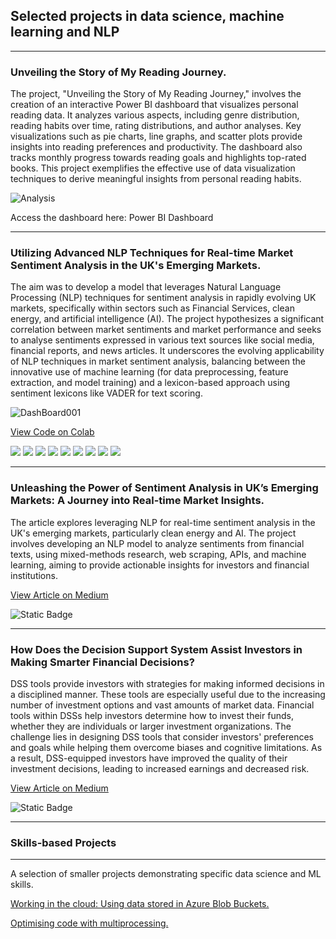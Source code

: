 ## Selected projects in data science, machine learning and NLP
---
### Unveiling the Story of My Reading Journey.

The project, "Unveiling the Story of My Reading Journey," involves the creation of an interactive Power BI dashboard that visualizes personal reading data. It analyzes various aspects, including genre distribution, reading habits over time, rating distributions, and author analyses. Key visualizations such as pie charts, line graphs, and scatter plots provide insights into reading preferences and productivity. The dashboard also tracks monthly progress towards reading goals and highlights top-rated books. This project exemplifies the effective use of data visualization techniques to derive meaningful insights from personal reading habits.

![Analysis](https://github.com/MathaiSibu/MathaiSibu.github.io/assets/134139154/6de1b368-d474-4976-ad5b-7151aa05acde)

Access the dashboard here: Power BI Dashboard



--- 
### Utilizing Advanced NLP Techniques for Real-time Market Sentiment Analysis in the UK's Emerging Markets.

The aim was to develop a model that leverages Natural Language Processing (NLP) techniques for sentiment analysis in rapidly evolving UK markets, specifically within sectors such as Financial Services, clean energy, and artificial intelligence (AI). The project hypothesizes a significant correlation between market sentiments and market performance and seeks to analyse sentiments expressed in various text sources like social media, financial reports, and news articles.
It underscores the evolving applicability of NLP techniques in market sentiment analysis, balancing between the innovative use of machine learning (for data preprocessing, feature extraction, and model training) and a lexicon-based approach using sentiment lexicons like VADER for text scoring.

![DashBoard001](https://github.com/MathaiSibu/MathaiSibu.github.io/assets/134139154/6de1b368-d474-4976-ad5b-7151aa05acde)

<a href="https://colab.research.google.com/drive/1AY3ZXtWApLM28IdSj2jzBqHbVHbLTDz7?usp=sharing/" target="_blank">View Code on Colab</a>

[![](https://img.shields.io/badge/R-276DC3?style=for-the-badge&logo=r&logoColor=white)](#) [![](https://img.shields.io/badge/Python-14354C?style=for-the-badge&logo=python&logoColor=white)](#) [![](https://img.shields.io/badge/TensorFlow-FF6F00?style=for-the-badge&logo=tensorflow&logoColor=white)](#) [![](https://img.shields.io/badge/SQL-07405E?style=for-the-badge&logo=sqlite&logoColor=white)](#) [![](https://img.shields.io/badge/NoSQL-4EA94B?style=for-the-badge&logo=mongodb&logoColor=white)](#) [![](https://img.shields.io/badge/Apache%20Hadoop-66CCFF?style=for-the-badge&logo=apachehadoop&logoColor=black)](#) [![](https://img.shields.io/badge/Spark%20AR-FF5C83?style=for-the-badge&logo=Spark%20AR&logoColor=white)](#) [![](https://img.shields.io/badge/Tableau-E97627?style=for-the-badge&logo=Tableau&logoColor=white)](#) [![](https://img.shields.io/badge/scikit--learn-%23F7931E.svg?style=for-the-badge&logo=scikit-learn&logoColor=white)](#) 

---
### Unleashing the Power of Sentiment Analysis in UK’s Emerging Markets: A Journey into Real-time Market Insights.

The article explores leveraging NLP for real-time sentiment analysis in the UK's emerging markets, particularly clean energy and AI. The project involves developing an NLP model to analyze sentiments from financial texts, using mixed-methods research, web scraping, APIs, and machine learning, aiming to provide actionable insights for investors and financial institutions.

<a href="https://medium.com/@kmsibu/unleashing-the-power-of-sentiment-analysis-in-uks-emerging-markets-a-journey-into-real-time-4adac021f573" target="_blank">View Article on Medium</a>

![Static Badge](https://img.shields.io/badge/Medium-badge?style=plastic&logo=Medium&logoColor=white&labelColor=black&color=white)

---
### How Does the Decision Support System Assist Investors in Making Smarter Financial Decisions?

DSS tools provide investors with strategies for making informed decisions in a disciplined manner. These tools are especially useful due to the increasing number of investment options and vast amounts of market data. Financial tools within DSSs help investors determine how to invest their funds, whether they are individuals or larger investment organizations. The challenge lies in designing DSS tools that consider investors' preferences and goals while helping them overcome biases and cognitive limitations. As a result, DSS-equipped investors have improved the quality of their investment decisions, leading to increased earnings and decreased risk.

<a href="https://medium.com/@kmsibu/how-does-the-decision-support-system-assist-investors-in-making-smarter-financial-decisions-5f17f8d885a" target="_blank">View Article on Medium</a>

![Static Badge](https://img.shields.io/badge/Medium-badge?style=plastic&logo=Medium&logoColor=white&labelColor=black&color=white)

---
### Skills-based Projects
---
A selection of smaller projects demonstrating specific data science and ML skills.

<a href="https://mathaisibu.github.io/" target="_blank">Working in the cloud: Using data stored in Azure Blob Buckets.</a>

<a href="https://mathaisibu.github.io/" target="_blank">Optimising code with multiprocessing.</a>

